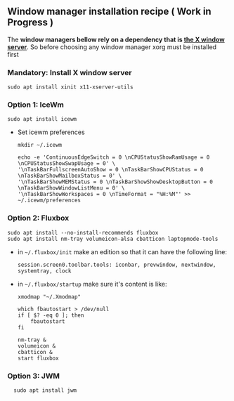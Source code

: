 ## Window manager installation recipe ( Work in Progress )
The <b>window managers bellow rely on a dependency that is <ins>the X window server</ins></b>. 
So before choosing any window manager xorg must be installed first

### Mandatory: Install X window server

    sudo apt install xinit x11-xserver-utils

### Option 1: IceWm

    sudo apt install icewm

* Set icewm preferences

      mkdir ~/.icewm
  
      echo -e 'ContinuousEdgeSwitch = 0 \nCPUStatusShowRamUsage = 0 \nCPUStatusShowSwapUsage = 0' \
      '\nTaskBarFullscreenAutoShow = 0 \nTaskBarShowCPUStatus = 0 \nTaskBarShowMailboxStatus = 0' \
      '\nTaskBarShowMEMStatus = 0 \nTaskBarShowShowDesktopButton = 0 \nTaskBarShowWindowListMenu = 0' \
      '\nTaskBarShowWorkspaces = 0 \nTimeFormat = "%H:%M"' >> ~/.icewm/preferences

### Option 2: Fluxbox

    sudo apt install --no-install-recommends fluxbox 
    sudo apt install nm-tray volumeicon-alsa cbatticon laptopmode-tools

* in <code>~/.fluxbox/init</code> make an edition so that it can have the following line:

      session.screen0.toolbar.tools: iconbar, prevwindow, nextwindow, systemtray, clock

* in <code>~/.fluxbox/startup</code> make sure it's content is like:

      xmodmap "~/.Xmodmap"

      which fbautostart > /dev/null
      if [ $? -eq 0 ]; then
	      fbautostart
      fi

      nm-tray &
      volumeicon &
      cbatticon &
      start fluxbox

### Option 3: JWM

      sudo apt install jwm

